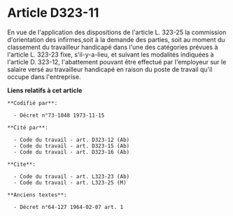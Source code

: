 # Article D323-11

En vue de l'application des dispositions de l'article L. 323-25 la commission d'orientation des infirmes,soit à la demande
des parties, soit au moment du classement du travailleur handicapé dans l'une des catégories prévues à l'article L. 323-23
fixe, s'il-y-a-lieu, et suivant les modalités indiquées à l'article D. 323-12, l'abattement pouvant être effectué par
l'employeur sur le salaire versé au travailleur handicapé en raison du poste de travail qu'il occupe dans l'entreprise.

**Liens relatifs à cet article**

	**Codifié par**:

	  - Décret n°73-1048 1973-11-15

	**Cité par**:

	  - Code du travail - art. D323-12 (Ab)
	  - Code du travail - art. D323-15 (Ab)
	  - Code du travail - art. D323-16 (Ab)

	**Cite**:

	  - Code du travail - art. L323-23 (Ab)
	  - Code du travail - art. L323-25 (M)

	**Anciens textes**:

	  - Décret n°64-127 1964-02-07 art. 1
